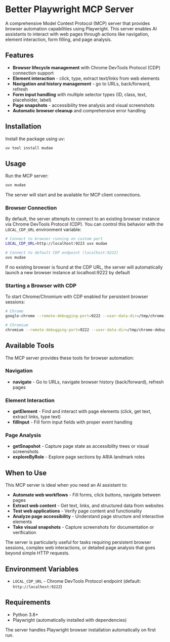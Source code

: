 # Better Playwright MCP Server

A comprehensive Model Context Protocol (MCP) server that provides browser automation capabilities using Playwright. This server enables AI assistants to interact with web pages through actions like navigation, element interaction, form filling, and page analysis.

## Features

- **Browser lifecycle management** with Chrome DevTools Protocol (CDP) connection support
- **Element interaction** - click, type, extract text/links from web elements
- **Navigation and history management** - go to URLs, back/forward, refresh
- **Form input handling** with multiple selector types (ID, class, text, placeholder, label)
- **Page snapshots** - accessibility tree analysis and visual screenshots
- **Automatic browser cleanup** and comprehensive error handling

## Installation

Install the package using uv:

```bash
uv tool install mudae
```

## Usage

Run the MCP server:

```bash
uvx mudae
```

The server will start and be available for MCP client connections.

### Browser Connection

By default, the server attempts to connect to an existing browser instance via Chrome DevTools Protocol (CDP). You can control this behavior with the `LOCAL_CDP_URL` environment variable:

```bash
# Connect to browser running on custom port
LOCAL_CDP_URL=http://localhost:9223 uvx mudae

# Connect to default CDP endpoint (localhost:9222)
uvx mudae
```

If no existing browser is found at the CDP URL, the server will automatically launch a new browser instance at localhost:9222 by default

### Starting a Browser with CDP

To start Chrome/Chromium with CDP enabled for persistent browser sessions:

```bash
# Chrome
google-chrome --remote-debugging-port=9222 --user-data-dir=/tmp/chrome-debug

# Chromium
chromium --remote-debugging-port=9222 --user-data-dir=/tmp/chrome-debug
```

## Available Tools

The MCP server provides these tools for browser automation:

### Navigation

- **navigate** - Go to URLs, navigate browser history (back/forward), refresh pages

### Element Interaction

- **getElement** - Find and interact with page elements (click, get text, extract links, type text)
- **fillInput** - Fill form input fields with proper event handling

### Page Analysis

- **getSnapshot** - Capture page state as accessibility trees or visual screenshots
- **exploreByRole** - Explore page sections by ARIA landmark roles

## When to Use

This MCP server is ideal when you need an AI assistant to:

- **Automate web workflows** - Fill forms, click buttons, navigate between pages
- **Extract web content** - Get text, links, and structured data from websites
- **Test web applications** - Verify page content and functionality
- **Analyze page accessibility** - Understand page structure and interactive elements
- **Take visual snapshots** - Capture screenshots for documentation or verification

The server is particularly useful for tasks requiring persistent browser sessions, complex web interactions, or detailed page analysis that goes beyond simple HTTP requests.

## Environment Variables

- `LOCAL_CDP_URL` - Chrome DevTools Protocol endpoint (default: `http://localhost:9222`)

## Requirements

- Python 3.8+
- Playwright (automatically installed with dependencies)

The server handles Playwright browser installation automatically on first run.
